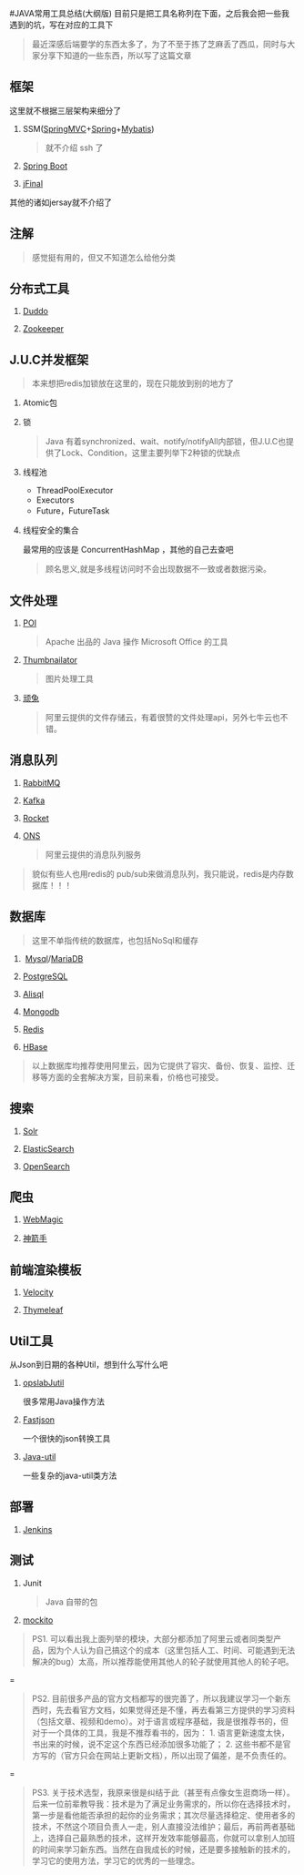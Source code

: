 #JAVA常用工具总结(大纲版)
目前只是把工具名称列在下面，之后我会把一些我遇到的坑，写在对应的工具下

> 最近深感后端要学的东西太多了，为了不至于拣了芝麻丢了西瓜，同时与大家分享下知道的一些东西，所以写了这篇文章

## 框架
这里就不根据三层架构来细分了

1. SSM([SpringMVC]()+[Spring]()+[Mybatis]())
   > 就不介绍 ssh 了

2. [Spring Boot](http://projects.spring.io/spring-boot) 

3. [jFinal](http://www.jfinal.com)

其他的诸如jersay就不介绍了

## 注解
> 感觉挺有用的，但又不知道怎么给他分类

## 分布式工具

1. [Duddo](http://dubbo.io)

2. [Zookeeper](http://zookeeper.apache.org)

## J.U.C并发框架
> 本来想把redis加锁放在这里的，现在只能放到别的地方了

1. Atomic包
	
2. 锁
	>Java 有着synchronized、wait、notify/notifyAll内部锁，但J.U.C也提供了Lock、Condition，这里主要列举下2种锁的优缺点

3. 线程池

	*  ThreadPoolExecutor
	*  Executors
	*  Future，FutureTask

4. 线程安全的集合

	最常用的应该是 ConcurrentHashMap ，其他的自己去查吧
	> 顾名思义,就是多线程访问时不会出现数据不一致或者数据污染。

## 文件处理

1. [POI](http://poi.apache.org/)

	> Apache 出品的 Java 操作 Microsoft Office 的工具

2. 	[Thumbnailator](https://github.com/coobird/thumbnailator)
	> 图片处理工具

3. [顽兔](http://wantu.taobao.com/mediaportal/index.htm)
	> 阿里云提供的文件存储云，有着很赞的文件处理api，另外七牛云也不错。	

## 消息队列

1. [RabbitMQ](http://www.rabbitmq.com/)

2. [Kafka](http://kafka.apache.org)

3. [Rocket](https://github.com/alibaba/RocketMQ)

4. [ONS](https://www.aliyun.com/product/ons)
	
	> 阿里云提供的消息队列服务
	
> 貌似有些人也用redis的 pub/sub来做消息队列，我只能说，redis是内存数据库！！！

## 数据库
> 这里不单指传统的数据库，也包括NoSql和缓存

1.  [Mysql](http://www.mysql.com)/[MariaDB](https://mariadb.org)

2. [PostgreSQL](https://www.postgresql.org)

3. [Alisql](https://github.com/alibaba/AliSQL)

4. [Mongodb](https://www.mongodb.com)

5. [Redis](http://redis.io)

6. [HBase](http://hbase.apache.org)

> 以上数据库均推荐使用阿里云，因为它提供了容灾、备份、恢复、监控、迁移等方面的全套解决方案，目前来看，价格也可接受。

## 搜索

1. [Solr](http://lucene.apache.org/solr)

2. [ElasticSearch](https://www.elastic.co/products/elasticsearch)

3. [OpenSearch](https://www.aliyun.com/product/opensearch)


## 爬虫

1. [WebMagic](http://webmagic.io)

2. [神箭手](http://www.shenjianshou.cn) 

## 前端渲染模板

1. [Velocity](http://velocity.apache.org)

2. [Thymeleaf](http://www.thymeleaf.org/)

## Util工具
从Json到日期的各种Util，想到什么写什么吧

1. [opslabJutil](https://github.com/0opslab/opslabJutil)

	很多常用Java操作方法
	
2. [Fastjson](https://github.com/alibaba/fastjson)
	
	一个很快的json转换工具
	
3. 	[Java-util](https://github.com/jdereg/java-util)
	
	一些复杂的java-util类方法

## 部署

1. [Jenkins](https://jenkins.io/index.html)

## 测试

1. Junit

	> Java 自带的包
	
2. [mockito](https://github.com/mockito/mockito)	


> PS1. 可以看出我上面列举的模块，大部分都添加了阿里云或者同类型产品，因为个人认为自己搞这个的成本（这里包括人工、时间、可能遇到无法解决的bug）太高，所以推荐能使用其他人的轮子就使用其他人的轮子吧。

=
> PS2. 目前很多产品的官方文档都写的很完善了，所以我建议学习一个新东西时，先去看官方文档，如果觉得还是不懂，再去看第三方提供的学习资料（包括文章、视频和demo）。对于语言或程序基础，我是很推荐书的，但对于一个具体的工具，我是不推荐看书的，因为：
	1. 语言更新速度太快，书出来的时候，说不定这个东西已经添加很多功能了；	2. 这些书都不是官方写的（官方只会在网站上更新文档），所以出现了偏差，是不负责任的。

=
> PS3. 关于技术选型，我原来很是纠结于此（甚至有点像女生逛商场一样）。后来一位前辈教导我：技术是为了满足业务需求的，所以你在选择技术时，第一步是看他能否承担的起你的业务需求；其次尽量选择稳定、使用者多的技术，不然这个项目负责人一走，别人直接没法维护；最后，再前两者基础上，选择自己最熟悉的技术，这样开发效率能够最高，你就可以拿别人加班的时间来学习新东西。当然在自我成长的时候，还是要多接触新的技术的，学习它的使用方法，学习它的优秀的一些理念。